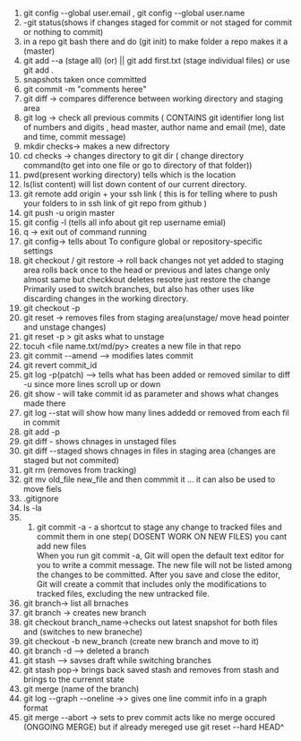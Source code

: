 1. git config --global user.email , git config --global user.name
2. -git status(shows if changes staged for commit or not staged for commit or nothing to commit)
3. in  a repo git bash there and do (git init)  to make folder a repo makes it a (master)
4. git add --a (stage all) (or) || git add first.txt (stage individual files) or use git add .
5.  snapshots taken once committed
6. git commit -m "comments heree"
7. git diff -> compares difference between working directory and staging area
7. git log -> check all previous commits ( CONTAINS git identifier long list of numbers and digits , head master, author name and email (me), date and time, commit message)
8. mkdir checks-> makes a new difrectory
9. cd checks -> changes directory to git dir ( change directory command(to get into one file or go to directory of that folder))
10. pwd(present working directory) tells which is the location 
11. ls(list content) will list down content of our current directory.
12. git remote add origin + your ssh link ( this is for telling where to push your folders to in ssh link of git repo from github )
13. git push  -u origin master 
14. git config -l   (tells all info about git rep username emial)
15. q -> exit out of command running 
16. git config-> tells about To configure global or repository-specific settings
17. git checkout / git restore <file name> -> roll back changes not yet added to staging area rolls back once to the head or previous and lates change only  almost same but checkkout deletes resotre just restore the change
Primarily used to switch branches, but also has other uses like discarding changes in the working directory.
18. git checkout -p
19. git reset -> removes files from staging area(unstage/ move head pointer and unstage changes)
20. git reset -p > git asks what to unstage
21. tocuh <file name.txt/md/py> creates a new file in that repo
22. git commit --amend --> modifies lates commit
23. git revert commit_id
24. git log -p(patch) --> tells what has been added or removed similar to diff -u since more lines scroll up or down
25. git show - will take commit id as parameter and shows what changes made there 
26. git log --stat will show how many lines addedd or removed from  each fil in commit
27. git add -p
28. git diff - shows chnages in unstaged files   
29. git diff --staged shows chnages in files in staging area
(changes are staged but not commited)
30. git rm (removes from tracking)
31. git mv old_file new_file  and then commmit it  ... it can also be used to move fiels
32. .gitignore
33. ls -la
34. 1. git commit -a  - a shortcut to stage any change to tracked files and commit them in one step( DOSENT WORK ON NEW FILES) you cant add new files   
When you run git commit -a, Git will open the default text editor for you to write a commit message. The new file will not be listed among the changes to be committed.
After you save and close the editor, Git will create a commit that includes only the modifications to tracked files, excluding the new untracked file.
35. git branch-> list all brnaches
36. git branch <new branch name> -> creates new branch
37. git checkout branch_name->checks out latest snapshot for both files and (switches to new braneche)
38. git checkout -b new_branch (create new branch and move to it)
39. git branch -d --> deleted a branch
40. git stash --> savses draft while switching branches
41. git stash pop-> brings back saved stash and removes from stash and brings to the currennt state 
42. git merge (name of the branch)
43. git log --graph --oneline ->> gives one line commit info in a graph format
44. git merge --abort -> sets to prev commit acts like no merge occured (ONGOING MERGE)
 but if already mereged use git reset --hard HEAD^



 